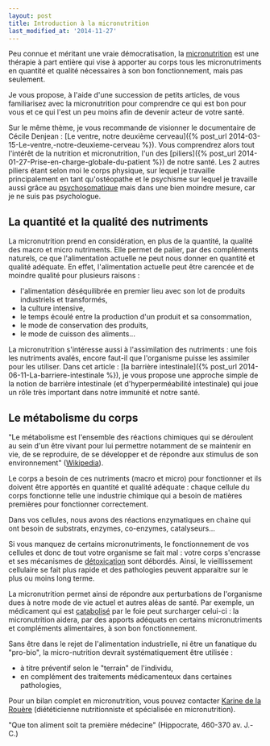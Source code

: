 ```yaml
---
layout: post
title: Introduction à la micronutrition
last_modified_at: '2014-11-27'
---
```


Peu connue et méritant une vraie démocratisation, la [micronutrition](http://fr.wikipedia.org/wiki/Micronutrition) est une thérapie à part entière
qui vise à apporter au corps tous les micronutriments en quantité et qualité nécessaires à son bon fonctionnement, mais pas seulement.

Je vous propose, à l'aide d'une succession de petits articles, de vous familiarisez avec la micronutrition pour comprendre ce qui est bon pour vous
et ce qui l'est un peu moins afin de devenir acteur de votre santé.

Sur le même thème, je vous recommande de visionner le documentaire de Cécile Denjean : [Le ventre, notre deuxième cerveau]({% post_url 2014-03-15-Le-ventre,-notre-deuxieme-cerveau %}).
Vous comprendrez alors tout l'intérêt de la nutrition et micronutrition, l'un des [piliers]({% post_url 2014-01-27-Prise-en-charge-globale-du-patient %}) de notre santé.
Les 2 autres piliers étant selon moi le corps physique, sur lequel je travaille principalement en tant qu'ostéopathe
et le psychisme sur lequel je travaille aussi grâce au [psychosomatique](https://fr.wikipedia.org/wiki/Psychosomatique) mais dans une bien moindre mesure, car je ne suis pas psychologue.

## La quantité et la qualité des nutriments

La micronutrition prend en considération, en plus de la quantité, la qualité des macro et micro nutriments.
Elle permet de palier, par des compléments naturels, ce que l'alimentation actuelle ne peut nous donner en quantité et qualité adéquate.
En effet, l'alimentation actuelle peut être carencée et de moindre qualité pour plusieurs raisons :

- l'alimentation déséquilibrée en premier lieu avec son lot de produits industriels et transformés, 
- la culture intensive,
- le temps écoulé entre la production d'un produit et sa consommation,
- le mode de conservation des produits,
- le mode de cuisson des aliments...

La micronutrition s'intéresse aussi à l'assimilation des nutriments :
une fois les nutriments avalés, encore faut-il que l'organisme puisse les assimiler pour les utiliser.
Dans cet article : [la barrière intestinale]({% post_url 2014-06-11-La-barriere-intestinale %}),
je vous propose une approche simple de la notion de barrière intestinale
(et d'hyperperméabilité intestinale) qui joue un rôle très important dans notre immunité et notre santé.

## Le métabolisme du corps

"Le métabolisme est l'ensemble des réactions chimiques qui se déroulent au sein d'un être vivant pour lui permettre
notamment de se maintenir en vie, de se reproduire, de se développer et de répondre aux stimulus de son environnement"
([Wikipedia](https://fr.wikipedia.org/wiki/M%C3%A9tabolisme)).

Le corps a besoin de ces nutriments (macro et micro) pour fonctionner et ils doivent être apportés en quantité et qualité adéquate :
chaque cellule du corps fonctionne telle une industrie chimique qui a besoin de matières premières pour fonctionner correctement.

Dans vos cellules, nous avons des réactions enzymatiques en chaine qui ont besoin de substrats, enzymes, co-enzymes, catalyseurs...

Si vous manquez de certains micronutriments, le fonctionnement de vos cellules et donc de tout votre organisme se fait mal :
votre corps s'encrasse et ses mécanismes de [détoxication](https://fr.wikipedia.org/wiki/D%C3%A9toxication) sont débordés.
Ainsi, le vieillissement cellulaire se fait plus rapide et des pathologies peuvent apparaitre sur le plus ou moins long terme.

La micronutrition permet ainsi de répondre aux perturbations de l'organisme dues à notre mode de vie actuel et autres aléas de santé.
Par exemple, un médicament qui est [catabolisé](https://fr.wikipedia.org/wiki/Catabolisme) par le foie peut surcharger celui-ci :
la micronutrition aidera, par des apports adéquats en certains micronutriments et compléments alimentaires, à son bon fonctionnement.

Sans être dans le rejet de l'alimentation industrielle, ni être un fanatique du "pro-bio", la micro-nutrition devrait systématiquement être utilisée :

- à titre préventif selon le "terrain" de l'individu,
- en complément des traitements médicamenteux dans certaines pathologies,

Pour un bilan complet en micronutrition, vous pouvez contacter [Karine de la Rouère](http://votre-coach-nutrition-paris.blogspot.fr/) (diététicienne nutritionniste et spécialisée en micronutrition).

"Que ton aliment soit ta première médecine" (Hippocrate, 460-370 av. J.-C.)

